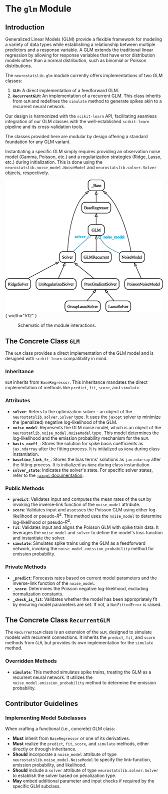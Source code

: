 # The `glm` Module

## Introduction



Generalized Linear Models (GLM) provide a flexible framework for modeling a variety of data types while establishing a relationship between multiple predictors and a response variable. A GLM extends the traditional linear regression by allowing for response variables that have error distribution models other than a normal distribution, such as binomial or Poisson distributions.

The `neurostatslib.glm` module currently  offers implementations of two GLM classes:

1. **`GLM`:** A direct implementation of a feedforward GLM.
2. **`RecurrentGLM`:** An implementation of a recurrent GLM. This class inherits from `GLM` and redefines the `simulate` method to generate spikes akin to a recurrent neural network.

Our design is harmonized with the `scikit-learn` API, facilitating seamless integration of our GLM classes with the well-established `scikit-learn` pipeline and its cross-validation tools.

The classes provided here are modular by design offering a standard foundation for any GLM variant. 

Instantiating a specific GLM simply requires providing an observation noise model (Gamma, Poisson, etc.) and a regularization strategies (Ridge, Lasso, etc.) during initialization. This is done using the `neurostatslib.noise_model.NoiseModel` and `neurostatslib.solver.Solver` objects, respectively.


![Title](GLM_scheme.jpg){ width="512" }
<figure markdown>
    <figcaption>Schematic of the module interactions.</figcaption>
</figure>



## The Concrete Class `GLM`

The `GLM` class provides a direct implementation of the GLM model and is designed with `scikit-learn` compatibility in mind.

### Inheritance

`GLM` inherits from `BaseRegressor`. This inheritance mandates the direct implementation of methods like `predict`, `fit`, `score`, and `simulate`.

### Attributes

- **`solver`**: Refers to the optimization solver - an object of the `neurostatslib.solver.Solver` type. It uses the `jaxopt` solver to minimize the (penalized) negative log-likelihood of the GLM.
- **`noise_model`**: Represents the GLM noise model, which is an object of the `neurostatlib.noise_model.NoiseModel` type. This model determines the log-likelihood and the emission probability mechanism for the `GLM`.
- **`basis_coeff_`**: Stores the solution for spike basis coefficients as `jax.ndarray` after the fitting process. It is initialized as `None` during class instantiation.
- **`baseline_link_fr_`**: Stores the bias terms' solutions as `jax.ndarray` after the fitting process. It is initialized as `None` during class instantiation.
- **`solver_state`**: Indicates the solver's state. For specific solver states, refer to the [`jaxopt` documentation](https://jaxopt.github.io/stable/index.html#).

### Public Methods

- **`predict`**: Validates input and computes the mean rates of the `GLM` by invoking the inverse-link function of the `noise_model` attribute.
- **`score`**: Validates input and assesses the Poisson GLM using either log-likelihood or pseudo-$R^2$. This method uses the `noise_model` to determine log-likelihood or pseudo-$R^2$.
- **`fit`**: Validates input and aligns the Poisson GLM with spike train data. It leverages the `noise_model` and `solver` to define the model's loss function and instantiate the solver.
- **`simulate`**: Simulates spike trains using the GLM as a feedforward network, invoking the `noise_model.emission_probability` method for emission probability.

### Private Methods

- **`_predict`**: Forecasts rates based on current model parameters and the inverse-link function of the `noise_model`.
- **`_score`**: Determines the Poisson negative log-likelihood, excluding normalization constants.
- **`_check_is_fit`**: Validates whether the model has been appropriately fit by ensuring model parameters are set. If not, a `NotFittedError` is raised.


## The Concrete Class `RecurrentGLM`

The `RecurrentGLM` class is an extension of the `GLM`, designed to simulate models with recurrent connections. It inherits the `predict`, `fit`, and `score` methods from `GLM`, but provides its own implementation for the `simulate` method.

### Overridden Methods

- **`simulate`**: This method simulates spike trains, treating the GLM as a recurrent neural network. It utilizes the `noise_model.emission_probability` method to determine the emission probability.

## Contributor Guidelines

### Implementing Model Subclasses

When crafting a functional (i.e., concrete) GLM class:

- **Must** inherit from `BaseRegressor` or one of its derivatives.
- **Must** realize the `predict`, `fit`, `score`, and `simulate` methods, either directly or through inheritance.
- **Should** incorporate a `noise_model` attribute of type `neurostatslib.noise_model.NoiseModel` to specify the link-function, emission probability, and likelihood.
- **Should** include a `solver` attribute of type `neurostatslib.solver.Solver` to establish the solver based on penalization type.
- **May** embed additional parameter and input checks if required by the specific GLM subclass.
